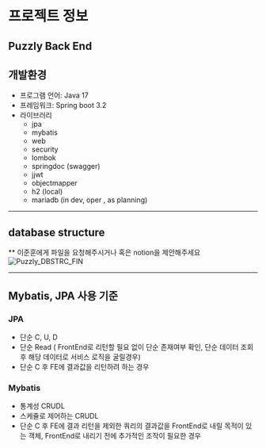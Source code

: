 # 프로젝트 정보
Puzzly Back End 
---
## 개발환경
- 프로그램 언어: Java 17
- 프레임워크: Spring boot 3.2
- 라이브러리
  - jpa
  - mybatis
  - web
  - security
  - lombok
  - springdoc (swagger)
  - jjwt
  - objectmapper
  - h2 (local)
  - mariadb (in dev, oper , as planning)

---
## database structure
** 이준훈에게 파일을 요청해주시거나 혹은 notion을 제안해주세요
![Puzzly_DBSTRC_FIN](https://github.com/Puzzly/Puzzly-Back/assets/48429012/4b613f7b-8897-4c5e-b938-d7832ccf2032)

---
## Mybatis, JPA 사용 기준

### JPA
- 단순 C, U, D
- 단순 Read ( FrontEnd로 리턴할 필요 없이 단순 존재여부 확인, 단순 데이터 조회 후 해당 데이터로 서비스 로직을 굴릴경우)
- 단순 C 후 FE에 결과값을 리턴하려 하는 경우

### Mybatis
- 통계성 CRUDL
- 스케쥴로 제어하는 CRUDL
- 단순 C 후 FE에 결과 리턴을 제외한 쿼리의 결과값을 FrontEnd로 내릴 목적이 있는 객체, FrontEnd로 내리기 전에 추가적인 조작이 필요한 경우


<!--
## 패키지 구조


📂com  
┗ 📂puzzly  
  ┣ 📂 api
    ┣ 📂 controller
      ┗ auth, user ..etc controller
    ┣ 📂 coreComponent
      ┣ 📂 securityCore
        ┗ springSecurity@Configuration , UserDetails를 제외한 security 관련 .java
      ┗ ApplicationListenerService, GlobalExceptionHandler .java
    ┣ 📂 domain
      ┗ DB에 저장되지 않을 객체 및 enum .java
    ┣ 📂 dto
      ┗ 📂 Request DTO (package) 
      ┗ 📂 Response DTO (package)
    ┣ 📂 entity
      ┗ DB 객체 .java
    ┣ 📂 enums
      ┗ enum 최상위객체, typeHandler .java
    ┣ 📂 exception
      ┗ Custom Exception
    ┣ 📂 repository
      ┗ 📂 jpa repository (package) interfaces
      ┗ 📂 mybatis repository (package) interfaces
    ┣ 📂 service
      ┗ auth, user ..etc service
    ┗ 📂 util
      ┗ jwtUtil, Global Util ..etc
  ┣ 📂 configuration 
    ┣ configs.java (Swagger, Security, ObjectMapper, H2Server, BcryptPassword, Database (Database Configuration is temporary @Deprecated) 
    -->
